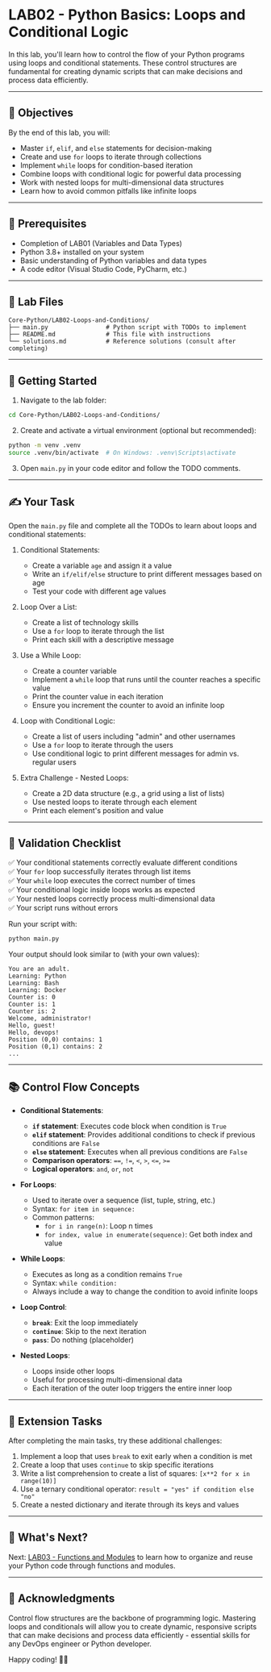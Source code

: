 # LAB02 - Python Basics: Loops and Conditional Logic

In this lab, you'll learn how to control the flow of your Python programs using loops and conditional statements. These control structures are fundamental for creating dynamic scripts that can make decisions and process data efficiently.

---

## 🎯 Objectives

By the end of this lab, you will:
- Master `if`, `elif`, and `else` statements for decision-making
- Create and use `for` loops to iterate through collections
- Implement `while` loops for condition-based iteration
- Combine loops with conditional logic for powerful data processing
- Work with nested loops for multi-dimensional data structures
- Learn how to avoid common pitfalls like infinite loops

---

## 🧰 Prerequisites

- Completion of LAB01 (Variables and Data Types)
- Python 3.8+ installed on your system
- Basic understanding of Python variables and data types
- A code editor (Visual Studio Code, PyCharm, etc.)

---

## 📁 Lab Files

```
Core-Python/LAB02-Loops-and-Conditions/
├── main.py                # Python script with TODOs to implement
├── README.md              # This file with instructions
└── solutions.md           # Reference solutions (consult after completing)
```

---

## 🚀 Getting Started

1. Navigate to the lab folder:
```bash
cd Core-Python/LAB02-Loops-and-Conditions/
```

2. Create and activate a virtual environment (optional but recommended):
```bash
python -m venv .venv
source .venv/bin/activate  # On Windows: .venv\Scripts\activate
```

3. Open `main.py` in your code editor and follow the TODO comments.

---

## ✍️ Your Task

Open the `main.py` file and complete all the TODOs to learn about loops and conditional statements:

1. Conditional Statements:
   - Create a variable `age` and assign it a value
   - Write an `if/elif/else` structure to print different messages based on age
   - Test your code with different age values

2. Loop Over a List:
   - Create a list of technology skills
   - Use a `for` loop to iterate through the list
   - Print each skill with a descriptive message

3. Use a While Loop:
   - Create a counter variable
   - Implement a `while` loop that runs until the counter reaches a specific value
   - Print the counter value in each iteration
   - Ensure you increment the counter to avoid an infinite loop

4. Loop with Conditional Logic:
   - Create a list of users including "admin" and other usernames
   - Use a `for` loop to iterate through the users
   - Use conditional logic to print different messages for admin vs. regular users

5. Extra Challenge - Nested Loops:
   - Create a 2D data structure (e.g., a grid using a list of lists)
   - Use nested loops to iterate through each element
   - Print each element's position and value

---

## 🧪 Validation Checklist

✅ Your conditional statements correctly evaluate different conditions  
✅ Your `for` loop successfully iterates through list items  
✅ Your `while` loop executes the correct number of times  
✅ Your conditional logic inside loops works as expected  
✅ Your nested loops correctly process multi-dimensional data  
✅ Your script runs without errors  

Run your script with:
```bash
python main.py
```

Your output should look similar to (with your own values):
```
You are an adult.
Learning: Python
Learning: Bash
Learning: Docker
Counter is: 0
Counter is: 1
Counter is: 2
Welcome, administrator!
Hello, guest!
Hello, devops!
Position (0,0) contains: 1
Position (0,1) contains: 2
...
```

---

## 📚 Control Flow Concepts

- **Conditional Statements**:
  - **`if` statement**: Executes code block when condition is `True`
  - **`elif` statement**: Provides additional conditions to check if previous conditions are `False`
  - **`else` statement**: Executes when all previous conditions are `False`
  - **Comparison operators**: `==`, `!=`, `<`, `>`, `<=`, `>=`
  - **Logical operators**: `and`, `or`, `not`

- **For Loops**:
  - Used to iterate over a sequence (list, tuple, string, etc.)
  - Syntax: `for item in sequence:`
  - Common patterns:
    - `for i in range(n)`: Loop n times
    - `for index, value in enumerate(sequence)`: Get both index and value

- **While Loops**:
  - Executes as long as a condition remains `True`
  - Syntax: `while condition:`
  - Always include a way to change the condition to avoid infinite loops

- **Loop Control**:
  - **`break`**: Exit the loop immediately
  - **`continue`**: Skip to the next iteration
  - **`pass`**: Do nothing (placeholder)

- **Nested Loops**:
  - Loops inside other loops
  - Useful for processing multi-dimensional data
  - Each iteration of the outer loop triggers the entire inner loop

---

## 🚀 Extension Tasks

After completing the main tasks, try these additional challenges:
1. Implement a loop that uses `break` to exit early when a condition is met
2. Create a loop that uses `continue` to skip specific iterations
3. Write a list comprehension to create a list of squares: `[x**2 for x in range(10)]`
4. Use a ternary conditional operator: `result = "yes" if condition else "no"`
5. Create a nested dictionary and iterate through its keys and values

---

## 💬 What's Next?

Next: [LAB03 - Functions and Modules](../LAB03-Functions-and-Modules/) to learn how to organize and reuse your Python code through functions and modules.

---

## 🙏 Acknowledgments

Control flow structures are the backbone of programming logic. Mastering loops and conditionals will allow you to create dynamic, responsive scripts that can make decisions and process data efficiently - essential skills for any DevOps engineer or Python developer.

Happy coding! 🔄🐍

